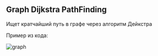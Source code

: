 ## Graph Dijkstra PathFinding
Ищет кратчайший путь в графе через алгоритм Дейкстра

Пример из кода:

![graph](https://github.com/user-attachments/assets/bab6e044-b885-41a9-b8b7-b9749d12946e)

